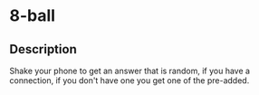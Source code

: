 # 8-ball

## Description
Shake your phone to get an answer that is random, if you have a connection, if you don't have one you get one of the pre-added.
 

